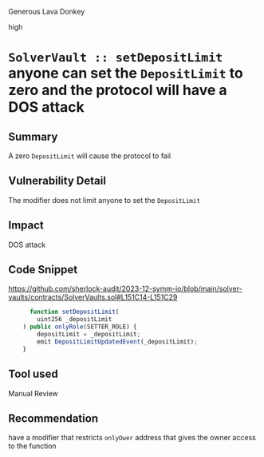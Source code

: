 Generous Lava Donkey

high

# `SolverVault :: setDepositLimit` anyone can set the `DepositLimit` to zero and the protocol will have a DOS attack

## Summary
A zero `DepositLimit` will cause the protocol to fail
## Vulnerability Detail
The modifier does not limit anyone to set the `DepositLimit`
## Impact
DOS attack
## Code Snippet

https://github.com/sherlock-audit/2023-12-symm-io/blob/main/solver-vaults/contracts/SolverVaults.sol#L151C14-L151C29

```javascript 
      function setDepositLimit(
        uint256 _depositLimit
    ) public onlyRole(SETTER_ROLE) {
        depositLimit = _depositLimit;
        emit DepositLimitUpdatedEvent(_depositLimit);
    }
```

## Tool used

Manual Review

## Recommendation
have a modifier that restricts `onlyOwer`  address that  gives the owner access to the function
